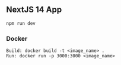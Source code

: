 ## NextJS 14 App

```bash
npm run dev
```

### Docker

```
Build: docker build -t <image_name> .
Run: docker run -p 3000:3000 <image_name>
```

